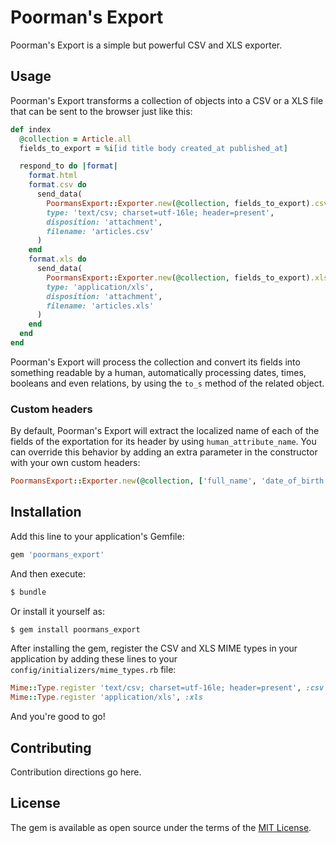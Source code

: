 # Poorman's Export
Poorman's Export is a simple but powerful CSV and XLS exporter.

## Usage
Poorman's Export transforms a collection of objects into a CSV or a XLS file that can be sent to the browser just like this:
```ruby
def index
  @collection = Article.all
  fields_to_export = %i[id title body created_at published_at]

  respond_to do |format|
    format.html
    format.csv do
      send_data(
        PoormansExport::Exporter.new(@collection, fields_to_export).csv_string,
        type: 'text/csv; charset=utf-16le; header=present',
        disposition: 'attachment',
        filename: 'articles.csv'
      )
    end
    format.xls do
      send_data(
        PoormansExport::Exporter.new(@collection, fields_to_export).xls_string,
        type: 'application/xls',
        disposition: 'attachment',
        filename: 'articles.xls'
      )
    end
  end
end
```

Poorman's Export will process the collection and convert its fields into something readable by a human, automatically processing dates, times, booleans and even relations, by using the `to_s` method of the related object.

### Custom headers

By default, Poorman's Export will extract the localized name of each of the fields of the exportation for its header by using `human_attribute_name`. You can override this behavior by adding an extra parameter in the constructor with your own custom headers:

```ruby
PoormansExport::Exporter.new(@collection, ['full_name', 'date_of_birth', 'city_name'], ['Name', 'Birthday', 'City'])
```

## Installation
Add this line to your application's Gemfile:

```ruby
gem 'poormans_export'
```

And then execute:
```bash
$ bundle
```

Or install it yourself as:
```bash
$ gem install poormans_export
```

After installing the gem, register the CSV and XLS MIME types in your application by adding these lines to your `config/initializers/mime_types.rb` file:
```ruby
Mime::Type.register 'text/csv; charset=utf-16le; header=present', :csv
Mime::Type.register 'application/xls', :xls
```

And you're good to go!

## Contributing
Contribution directions go here.

## License
The gem is available as open source under the terms of the [MIT License](https://opensource.org/licenses/MIT).
